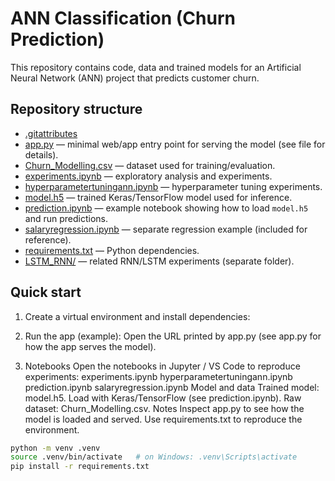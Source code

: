 # ANN Classification (Churn Prediction)

This repository contains code, data and trained models for an Artificial Neural Network (ANN) project that predicts customer churn.

## Repository structure

- [.gitattributes](.gitattributes)
- [app.py](app.py) — minimal web/app entry point for serving the model (see file for details).
- [Churn_Modelling.csv](Churn_Modelling.csv) — dataset used for training/evaluation.
- [experiments.ipynb](experiments.ipynb) — exploratory analysis and experiments.
- [hyperparametertuningann.ipynb](hyperparametertuningann.ipynb) — hyperparameter tuning experiments.
- [model.h5](model.h5) — trained Keras/TensorFlow model used for inference.
- [prediction.ipynb](prediction.ipynb) — example notebook showing how to load `model.h5` and run predictions.
- [salaryregression.ipynb](salaryregression.ipynb) — separate regression example (included for reference).
- [requirements.txt](requirements.txt) — Python dependencies.
- [LSTM_RNN/](LSTM_RNN/) — related RNN/LSTM experiments (separate folder).

## Quick start

1. Create a virtual environment and install dependencies:

2. Run the app (example):
Open the URL printed by app.py (see app.py for how the app serves the model).

3. Notebooks
Open the notebooks in Jupyter / VS Code to reproduce experiments:
experiments.ipynb
hyperparametertuningann.ipynb
prediction.ipynb
salaryregression.ipynb
Model and data
Trained model: model.h5. Load with Keras/TensorFlow (see prediction.ipynb).
Raw dataset: Churn_Modelling.csv.
Notes
Inspect app.py to see how the model is loaded and served.
Use requirements.txt to reproduce the environment.
```sh
python -m venv .venv
source .venv/bin/activate   # on Windows: .venv\Scripts\activate
pip install -r requirements.txt
```
